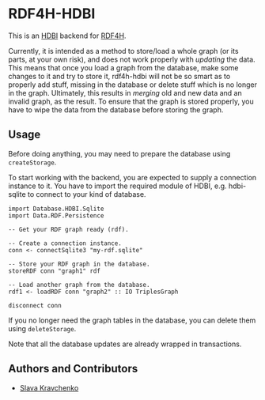 # RDF4H-HDBI

This is an [HDBI](https://github.com/s9gf4ult/hdbi) backend for [RDF4H](https://github.com/robstewart57/rdf4h).

Currently, it is intended as a method to store/load a whole graph (or its parts, at your own risk),
and does not work properly with *updating* the data. This means that once you load a graph
from the database, make some changes to it and try to store it, rdf4h-hdbi will not be so smart
as to properly add stuff, missing in the database or delete stuff which is no longer in the graph.
Ultimately, this results in *merging* old and new data and an invalid graph, as the result.
To ensure that the graph is stored properly, you have to wipe the data from the database before
storing the graph.


## Usage

Before doing anything, you may need to prepare the database using `createStorage`.

To start working with the backend, you are expected to supply a connection instance to it.
You have to import the required module of HDBI, e.g. hdbi-sqlite to connect to your kind of database.

    import Database.HDBI.Sqlite
    import Data.RDF.Persistence

    -- Get your RDF graph ready (rdf).

    -- Create a connection instance.
    conn <- connectSqlite3 "my-rdf.sqlite"

    -- Store your RDF graph in the database.
    storeRDF conn "graph1" rdf

    -- Load another graph from the database.
    rdf1 <- loadRDF conn "graph2" :: IO TriplesGraph

    disconnect conn

If you no longer need the graph tables in the database, you can delete them
using `deleteStorage`.

Note that all the database updates are already wrapped in transactions.

## Authors and Contributors

* [Slava Kravchenko](https://github.com/cordawyn)
